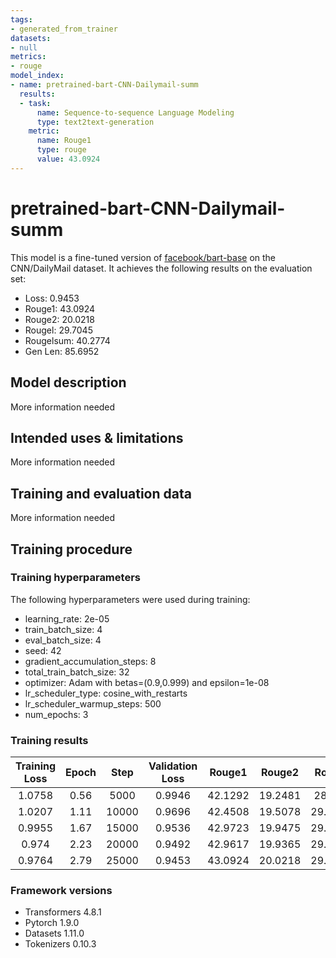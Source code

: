 ```yaml
---
tags:
- generated_from_trainer
datasets:
- null
metrics:
- rouge
model_index:
- name: pretrained-bart-CNN-Dailymail-summ
  results:
  - task:
      name: Sequence-to-sequence Language Modeling
      type: text2text-generation
    metric:
      name: Rouge1
      type: rouge
      value: 43.0924
---
```


<!-- This model card has been generated automatically according to the information the Trainer had access to. You
should probably proofread and complete it, then remove this comment. -->

# pretrained-bart-CNN-Dailymail-summ

This model is a fine-tuned version of [facebook/bart-base](https://huggingface.co/facebook/bart-base) on the CNN/DailyMail dataset.
It achieves the following results on the evaluation set:
- Loss: 0.9453
- Rouge1: 43.0924
- Rouge2: 20.0218
- Rougel: 29.7045
- Rougelsum: 40.2774
- Gen Len: 85.6952

## Model description

More information needed

## Intended uses & limitations

More information needed

## Training and evaluation data

More information needed

## Training procedure

### Training hyperparameters

The following hyperparameters were used during training:
- learning_rate: 2e-05
- train_batch_size: 4
- eval_batch_size: 4
- seed: 42
- gradient_accumulation_steps: 8
- total_train_batch_size: 32
- optimizer: Adam with betas=(0.9,0.999) and epsilon=1e-08
- lr_scheduler_type: cosine_with_restarts
- lr_scheduler_warmup_steps: 500
- num_epochs: 3

### Training results

| Training Loss | Epoch | Step  | Validation Loss | Rouge1  | Rouge2  | Rougel  | Rougelsum | Gen Len |
|:-------------:|:-----:|:-----:|:---------------:|:-------:|:-------:|:-------:|:---------:|:-------:|
| 1.0758        | 0.56  | 5000  | 0.9946          | 42.1292 | 19.2481 | 28.625  | 39.3108   | 91.2965 |
| 1.0207        | 1.11  | 10000 | 0.9696          | 42.4508 | 19.5078 | 29.0406 | 39.6581   | 88.7854 |
| 0.9955        | 1.67  | 15000 | 0.9536          | 42.9723 | 19.9475 | 29.5312 | 40.1255   | 85.6088 |
| 0.974         | 2.23  | 20000 | 0.9492          | 42.9617 | 19.9365 | 29.6217 | 40.131    | 85.2773 |
| 0.9764        | 2.79  | 25000 | 0.9453          | 43.0924 | 20.0218 | 29.7045 | 40.2774   | 85.6952 |


### Framework versions

- Transformers 4.8.1
- Pytorch 1.9.0
- Datasets 1.11.0
- Tokenizers 0.10.3
